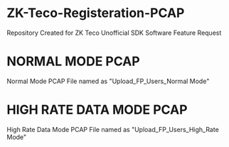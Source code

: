 # ZK-Teco-Registeration-PCAP
Repository Created for ZK Teco Unofficial SDK Software Feature Request

# NORMAL MODE PCAP
Normal Mode PCAP File named as "Upload_FP_Users_Normal Mode"

# HIGH RATE DATA MODE PCAP
High Rate Data Mode PCAP File named as "Upload_FP_Users_High_Rate Mode"